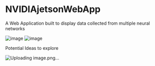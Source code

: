 # NVIDIAjetsonWebApp
A Web Application built to display data collected from multiple neural networks 

![image](https://github.com/Sru03/NVIDIAjetsonWebApp/assets/94092731/6ca4da93-1371-46bc-a069-0310f7746f6f)
![image](https://github.com/Sru03/NVIDIAjetsonWebApp/assets/94092731/39b0b1d8-02ec-49de-b738-e3f4c6356b50)

Potential Ideas to explore 


![Uploading image.png…]()
